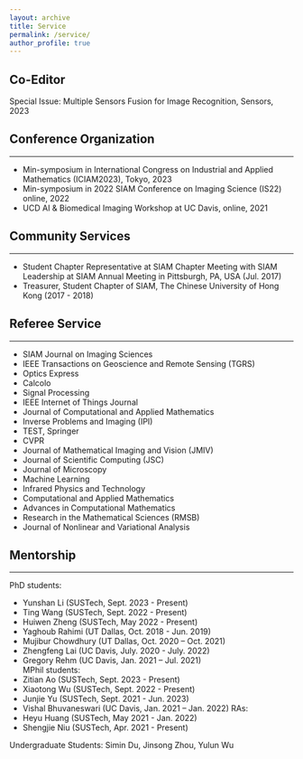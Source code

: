 ```yaml
---
layout: archive
title: Service
permalink: /service/
author_profile: true
---
```

## Co-Editor
Special Issue: Multiple Sensors Fusion for Image Recognition,  Sensors, 2023


## Conference Organization 
---
- Min-symposium in International Congress on Industrial and Applied Mathematics (ICIAM2023), Tokyo, 2023  
- Min-symposium in 2022 SIAM Conference on Imaging Science (IS22) online, 2022
- UCD AI & Biomedical Imaging Workshop at UC Davis, online, 2021

## Community Services
---
- Student Chapter Representative at SIAM Chapter Meeting with SIAM Leadership at SIAM Annual Meeting in Pittsburgh, PA, USA (Jul. 2017)
- Treasurer, Student Chapter of SIAM, The Chinese University of Hong Kong (2017 - 2018)

## Referee Service 
---
- SIAM Journal on Imaging Sciences 
- IEEE Transactions on Geoscience and Remote Sensing (TGRS)
- Optics Express
- Calcolo
- Signal Processing
- IEEE Internet of Things Journal
- Journal of Computational and Applied Mathematics
- Inverse Problems and Imaging (IPI)
- TEST, Springer
- CVPR
- Journal of Mathematical Imaging and Vision (JMIV)
- Journal of Scientific Computing (JSC)
- Journal of Microscopy
- Machine Learning
- Infrared Physics and Technology
- Computational and Applied Mathematics 
- Advances in Computational Mathematics
- Research in the Mathematical Sciences (RMSB)
- Journal of Nonlinear and Variational Analysis

## Mentorship
---
PhD students: 
-	Yunshan Li (SUSTech, Sept. 2023 - Present)
-	Ting Wang  (SUSTech, Sept. 2022 - Present)
-	Huiwen Zheng (SUSTech, May 2022 - Present)
-	Yaghoub Rahimi (UT Dallas, Oct. 2018 - Jun. 2019) 	 
-	Mujibur Chowdhury (UT Dallas, Oct. 2020 – Oct. 2021) 
-	Zhengfeng Lai (UC Davis, July. 2020 - July. 2022)
-	Gregory Rehm (UC Davis, Jan. 2021 – Jul. 2021)	
MPhil students: 
-	Zitian Ao  (SUSTech, Sept. 2023 - Present)
-	Xiaotong Wu  (SUSTech, Sept. 2022 - Present)
-	Junjie Yu (SUSTech, Sept. 2021 - Jun. 2023)
-	Vishal Bhuvaneswari (UC Davis, Jan. 2021 – Jan. 2022)
RAs:
-	Heyu Huang (SUSTech, May 2021 - Jan. 2022)
-	Shengjie Niu (SUSTech, Apr. 2021 - Present)

Undergraduate Students: 
 Simin Du, Jinsong Zhou, Yulun Wu


&nbsp;

&nbsp;

&nbsp;
